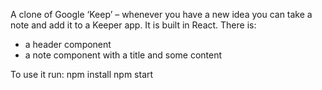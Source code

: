 A clone of Google ‘Keep’ – whenever you have a new idea you can take a note and add it to a Keeper app. 
It is built in React. 
There is:
-	a header component 
-	a note component with a title and some content

To use it run:
npm install
npm start
